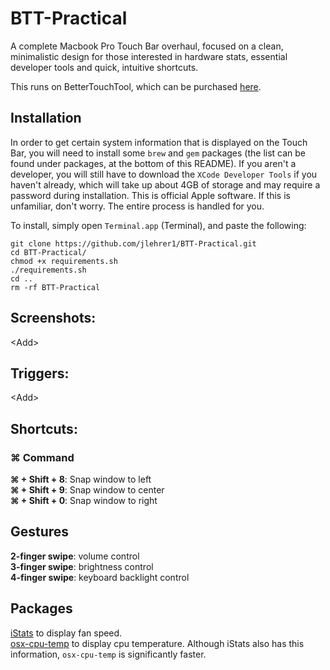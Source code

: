 # BTT-Practical

A complete Macbook Pro Touch Bar overhaul, focused on a clean, minimalistic
design for those interested in hardware stats, essential developer tools and
quick, intuitive shortcuts. 

This runs on BetterTouchTool, which can be purchased [here](https://folivora.ai/buy). 

## Installation
In order to get certain system information that is displayed on the Touch Bar,
you will need to install some `brew` and `gem` packages (the list can be found under packages, at the bottom of this README). If you aren't a 
developer, you will still have to download the `XCode Developer Tools` if you haven't already, which will take up about 4GB of storage and may require a password during installation. This is official Apple software. If this is unfamiliar, don't worry. The entire process is handled for you. 

To install, simply open `Terminal.app` (Terminal), and paste the following:
```
git clone https://github.com/jlehrer1/BTT-Practical.git
cd BTT-Practical/
chmod +x requirements.sh
./requirements.sh
cd ..
rm -rf BTT-Practical
```

## Screenshots:
\<Add\>

## Triggers:
\<Add\>

## Shortcuts:

### ⌘ Command 
**⌘ + Shift + 8**: Snap window to left  
**⌘ + Shift + 9**: Snap window to center  
**⌘ + Shift + 0**: Snap window to right  

## Gestures
**2-finger swipe**: volume control  
**3-finger swipe**: brightness control  
**4-finger swipe**: keyboard backlight control

## Packages
[iStats](https://github.com/Chris911/iStats) to display fan speed.  
[osx-cpu-temp](https://github.com/lavoiesl/osx-cpu-temp) to display cpu temperature. Although iStats also has this information, `osx-cpu-temp` is significantly faster.  
